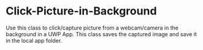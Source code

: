# Click-Picture-in-Background
Use this class to click/capture picture from a webcam/camera in the background in a UWP App. 
This class saves the captured image and save it in the local app folder.
